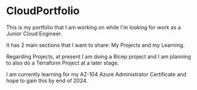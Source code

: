 # CloudPortfolio

This is my portfolio that I am working on while I'm looking for work as a Junior Cloud Engineer.  

It has 2 main sections that I want to share: My Projects and my Learning.  

Regarding Projects, at present I am doing a Bicep project and I am planning to also do a Terraform Project at a later stage.  

I am currently learning for my AZ-104 Azure Administrator Certificate and hope to gain this by end of 2024.


